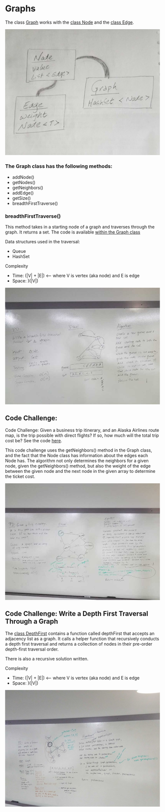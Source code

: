# Graphs
The class [Graph](https://github.com/SharinaS/data-structures-and-algorithms/tree/master/code401Challenges/src/main/java/code401Challenges/graph) works with the [class Node](https://github.com/SharinaS/data-structures-and-algorithms/blob/master/code401Challenges/src/main/java/code401Challenges/graph/Node.java) and the [class Edge](https://github.com/SharinaS/data-structures-and-algorithms/blob/master/code401Challenges/src/main/java/code401Challenges/graph/Edge.java). 

![image of paper](/code401Challenges/assets/graph-class-connections.jpg)

### The Graph class has the following methods:

* addNode()
* getNodes()
* getNeighbors()
* addEdge()
* getSize()
* breadthFirstTraverse()

### breadthFirstTraverse()
This method takes in a starting node of a graph and traverses through the graph. It returns a set. The code is available [within the Graph class]((https://github.com/SharinaS/data-structures-and-algorithms/tree/master/code401Challenges/src/main/java/code401Challenges/graph))

Data structures used in the traversal:
* Queue
* HashSet

Complexity
* Time: (|V| + |E|) <-- where V is vertex (aka node) and E is edge
* Space: )(|V|)

![image of whiteboard](/code401Challenges/assets/graph-breadth-first.jpg)

## Code Challenge: 
Code Challenge: Given a business trip itinerary, and an Alaska Airlines route map, is the trip possible with direct flights? If so, how much will the total trip cost be? See the code [here](https://github.com/SharinaS/data-structures-and-algorithms/tree/master/code401Challenges/src/main/java/code401Challenges/graph).

This code challenge uses the getNeighbors() method in the Graph class, and the fact that the Node class has information about the edges each Node has. The algorithm not only determines the neighbors for a given node, given the getNeighbors() method, but also the weight of the edge between the given node and the next node in the given array to determine the ticket cost. 

![image of whiteboard](/code401Challenges/assets/trip-itinerary.jpg)

## Code Challenge: Write a Depth First Traversal Through a Graph
The [class DepthFirst](https://github.com/SharinaS/data-structures-and-algorithms/blob/master/code401Challenges/src/main/java/code401Challenges/graph/DepthFirst.java) contains a function called depthFirst that accepts an adjacency list as a graph. It calls a helper function that recursively conducts a depth first traversal and returns a collection of nodes in their pre-order depth-first traversal order.

There is also a recursive solution written.

Complexity
* Time: (|V| + |E|) <-- where V is vertex (aka node) and E is edge
* Space: )(|V|)

![image of whiteboard](/code401Challenges/assets/depth-first-pre-order.jpg)
